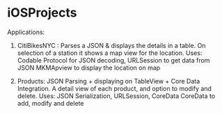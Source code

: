 # iOSProjects

Applications:

1. CitiBikesNYC : Parses a JSON & displays the details in a table. On selection of a station it shows a map view for the location.
Uses: Codable Protocol for JSON decoding, URLSession to get data from JSON
MKMApview to display the location on map

2. Products: JSON Parsing + displaying on TableView + Core Data Integration.
A detail view of each product, and option to modify and delete.
Uses: JSON Serialization, URLSession, CoreData
CoreData to add, modify and delete

